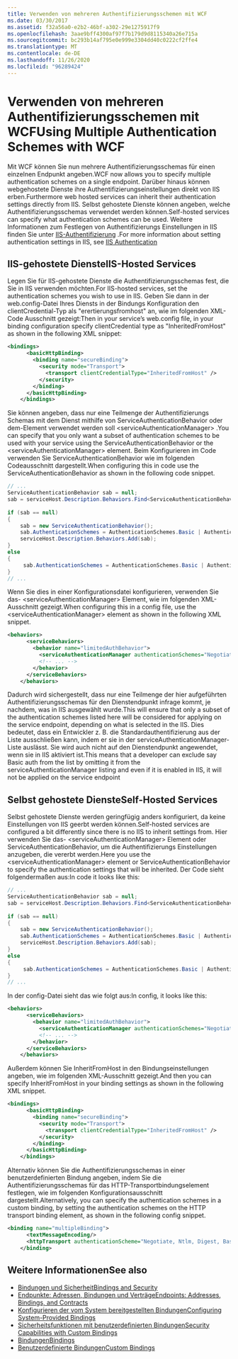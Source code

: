 ```yaml
---
title: Verwenden von mehreren Authentifizierungsschemen mit WCF
ms.date: 03/30/2017
ms.assetid: f32a56a0-e2b2-46bf-a302-29e1275917f9
ms.openlocfilehash: 3aae9bff4300af97f7b179d9d8115340a26e715a
ms.sourcegitcommit: bc293b14af795e0e999e3304dd40c0222cf2ffe4
ms.translationtype: MT
ms.contentlocale: de-DE
ms.lasthandoff: 11/26/2020
ms.locfileid: "96289424"
---
```

# <a name="using-multiple-authentication-schemes-with-wcf"></a><span data-ttu-id="fe016-102">Verwenden von mehreren Authentifizierungsschemen mit WCF</span><span class="sxs-lookup"><span data-stu-id="fe016-102">Using Multiple Authentication Schemes with WCF</span></span>

<span data-ttu-id="fe016-103">Mit WCF können Sie nun mehrere Authentifizierungsschemas für einen einzelnen Endpunkt angeben.</span><span class="sxs-lookup"><span data-stu-id="fe016-103">WCF now allows you to specify multiple authentication schemes on a single endpoint.</span></span> <span data-ttu-id="fe016-104">Darüber hinaus können webgehostete Dienste ihre Authentifizierungseinstellungen direkt von IIS erben.</span><span class="sxs-lookup"><span data-stu-id="fe016-104">Furthermore web hosted services can inherit their authentication settings directly from IIS.</span></span> <span data-ttu-id="fe016-105">Selbst gehostete Dienste können angeben, welche Authentifizierungsschemas verwendet werden können.</span><span class="sxs-lookup"><span data-stu-id="fe016-105">Self-hosted services can specify what authentication schemes can be used.</span></span> <span data-ttu-id="fe016-106">Weitere Informationen zum Festlegen von Authentifizierungs Einstellungen in IIS finden Sie unter [IIS-Authentifizierung](https://go.microsoft.com/fwlink/?LinkId=232458) .</span><span class="sxs-lookup"><span data-stu-id="fe016-106">For more information about setting authentication settings in IIS, see [IIS Authentication](https://go.microsoft.com/fwlink/?LinkId=232458)</span></span>  
  
## <a name="iis-hosted-services"></a><span data-ttu-id="fe016-107">IIS-gehostete Dienste</span><span class="sxs-lookup"><span data-stu-id="fe016-107">IIS-Hosted Services</span></span>  

 <span data-ttu-id="fe016-108">Legen Sie für IIS-gehostete Dienste die Authentifizierungsschemas fest, die Sie in IIS verwenden möchten.</span><span class="sxs-lookup"><span data-stu-id="fe016-108">For IIS-hosted services, set the authentication schemes you wish to use in IIS.</span></span> <span data-ttu-id="fe016-109">Geben Sie dann in der web.config-Datei Ihres Diensts in der Bindungs Konfiguration den clientCredential-Typ als "erertierungsfromhost" an, wie im folgenden XML-Code Ausschnitt gezeigt:</span><span class="sxs-lookup"><span data-stu-id="fe016-109">Then in your service’s web.config file, in your binding configuration specify clientCredential type as "InheritedFromHost" as shown in the following XML snippet:</span></span>  
  
```xml  
<bindings>  
      <basicHttpBinding>  
        <binding name="secureBinding">  
          <security mode="Transport">  
            <transport clientCredentialType="InheritedFromHost" />  
          </security>  
        </binding>  
      </basicHttpBinding>  
    </bindings>  
```  
  
 <span data-ttu-id="fe016-110">Sie können angeben, dass nur eine Teilmenge der Authentifizierungs Schemas mit dem Dienst mithilfe von ServiceAuthenticationBehavior oder dem-Element verwendet werden soll \<serviceAuthenticationManager> .</span><span class="sxs-lookup"><span data-stu-id="fe016-110">You can specify that you only want a subset of authentication schemes to be used with your service using the ServiceAuthenticationBehavior or the \<serviceAuthenticationManager> element.</span></span> <span data-ttu-id="fe016-111">Beim Konfigurieren im Code verwenden Sie ServiceAuthenticationBehavior wie im folgenden Codeausschnitt dargestellt.</span><span class="sxs-lookup"><span data-stu-id="fe016-111">When configuring this in code use the ServiceAuthenticationBehavior as shown in the following code snippet.</span></span>  
  
```csharp  
// ...  
ServiceAuthenticationBehavior sab = null;  
sab = serviceHost.Description.Behaviors.Find<ServiceAuthenticationBehavior>();  
  
if (sab == null)  
{  
    sab = new ServiceAuthenticationBehavior();  
    sab.AuthenticationSchemes = AuthenticationSchemes.Basic | AuthenticationSchemes.Negotiate | AuthenticationSchemes.Digest;  
    serviceHost.Description.Behaviors.Add(sab);  
}  
else  
{  
     sab.AuthenticationSchemes = AuthenticationSchemes.Basic | AuthenticationSchemes.Negotiate | AuthenticationSchemes.Digest;  
}  
// ...  
```  
  
 <span data-ttu-id="fe016-112">Wenn Sie dies in einer Konfigurationsdatei konfigurieren, verwenden Sie das- \<serviceAuthenticationManager> Element, wie im folgenden XML-Ausschnitt gezeigt.</span><span class="sxs-lookup"><span data-stu-id="fe016-112">When configuring this in a config file, use the \<serviceAuthenticationManager> element as shown in the following XML snippet.</span></span>  
  
```xml  
<behaviors>  
      <serviceBehaviors>  
        <behavior name="limitedAuthBehavior">  
          <serviceAuthenticationManager authenticationSchemes="Negotiate, Digest, Basic"/>  
          <!-- ... -->  
        </behavior>  
      </serviceBehaviors>  
    </behaviors>  
```  
  
 <span data-ttu-id="fe016-113">Dadurch wird sichergestellt, dass nur eine Teilmenge der hier aufgeführten Authentifizierungsschemas für den Dienstendpunkt infrage kommt, je nachdem, was in IIS ausgewählt wurde.</span><span class="sxs-lookup"><span data-stu-id="fe016-113">This will ensure that only a subset of the authentication schemes listed here will be considered for applying on the service endpoint, depending on what is selected in the IIS.</span></span> <span data-ttu-id="fe016-114">Dies bedeutet, dass ein Entwickler z. B. die Standardauthentifizierung aus der Liste ausschließen kann, indem er sie in der serviceAuthenticationManager-Liste auslässt. Sie wird auch nicht auf den Dienstendpunkt angewendet, wenn sie in IIS aktiviert ist.</span><span class="sxs-lookup"><span data-stu-id="fe016-114">This means that a developer can exclude say Basic auth from the list by omitting it from the serviceAuthenticationManager listing and even if it is enabled in IIS, it will not be applied on the service endpoint</span></span>  
  
## <a name="self-hosted-services"></a><span data-ttu-id="fe016-115">Selbst gehostete Dienste</span><span class="sxs-lookup"><span data-stu-id="fe016-115">Self-Hosted Services</span></span>  

 <span data-ttu-id="fe016-116">Selbst gehostete Dienste werden geringfügig anders konfiguriert, da keine Einstellungen von IIS geerbt werden können.</span><span class="sxs-lookup"><span data-stu-id="fe016-116">Self-hosted services are configured a bit differently since there is no IIS to inherit settings from.</span></span> <span data-ttu-id="fe016-117">Hier verwenden Sie das- \<serviceAuthenticationManager> Element oder ServiceAuthenticationBehavior, um die Authentifizierungs Einstellungen anzugeben, die vererbt werden.</span><span class="sxs-lookup"><span data-stu-id="fe016-117">Here you use the \<serviceAuthenticationManager> element or ServiceAuthenticationBehavior to specify the authentication settings that will be inherited.</span></span> <span data-ttu-id="fe016-118">Der Code sieht folgendermaßen aus:</span><span class="sxs-lookup"><span data-stu-id="fe016-118">In code it looks like this:</span></span>  
  
```csharp  
// ...  
ServiceAuthenticationBehavior sab = null;  
sab = serviceHost.Description.Behaviors.Find<ServiceAuthenticationBehavior>();  
  
if (sab == null)  
{  
    sab = new ServiceAuthenticationBehavior();  
    sab.AuthenticationSchemes = AuthenticationSchemes.Basic | AuthenticationSchemes.Negotiate | AuthenticationSchemes.Digest;  
    serviceHost.Description.Behaviors.Add(sab);  
}  
else  
{  
     sab.AuthenticationSchemes = AuthenticationSchemes.Basic | AuthenticationSchemes.Negotiate | AuthenticationSchemes.Digest;  
}  
// ...  
```  
  
 <span data-ttu-id="fe016-119">In der config-Datei sieht das wie folgt aus:</span><span class="sxs-lookup"><span data-stu-id="fe016-119">In config, it looks like this:</span></span>  
  
```xml  
<behaviors>  
      <serviceBehaviors>  
        <behavior name="limitedAuthBehavior">  
          <serviceAuthenticationManager authenticationSchemes="Negotiate, Digest, Basic"/>  
          <!-- ... -->  
        </behavior>  
      </serviceBehaviors>  
    </behaviors>  
```  
  
 <span data-ttu-id="fe016-120">Außerdem können Sie InheritFromHost in den Bindungseinstellungen angeben, wie im folgenden XML-Ausschnitt gezeigt.</span><span class="sxs-lookup"><span data-stu-id="fe016-120">And then you can specify InheritFromHost in your binding settings as shown in the following XML snippet.</span></span>  
  
```xml  
<bindings>  
      <basicHttpBinding>  
        <binding name="secureBinding">  
          <security mode="Transport">  
            <transport clientCredentialType="InheritedFromHost" />  
          </security>  
        </binding>  
      </basicHttpBinding>  
    </bindings>  
```  
  
 <span data-ttu-id="fe016-121">Alternativ können Sie die Authentifizierungsschemas in einer benutzerdefinierten Bindung angeben, indem Sie die Authentifizierungsschemas für das HTTP-Transportbindungselement festlegen, wie im folgenden Konfigurationsausschnitt dargestellt.</span><span class="sxs-lookup"><span data-stu-id="fe016-121">Alternatively, you can specify the authentication schemes in a custom binding, by setting the authentication schemes on the HTTP transport binding element, as shown in the following config snippet.</span></span>  
  
```xml  
<binding name="multipleBinding">  
      <textMessageEncoding/>  
      <httpTransport authenticationScheme="Negotiate, Ntlm, Digest, Basic" />  
    </binding>  
```  
  
## <a name="see-also"></a><span data-ttu-id="fe016-122">Weitere Informationen</span><span class="sxs-lookup"><span data-stu-id="fe016-122">See also</span></span>

- [<span data-ttu-id="fe016-123">Bindungen und Sicherheit</span><span class="sxs-lookup"><span data-stu-id="fe016-123">Bindings and Security</span></span>](bindings-and-security.md)
- [<span data-ttu-id="fe016-124">Endpunkte: Adressen, Bindungen und Verträge</span><span class="sxs-lookup"><span data-stu-id="fe016-124">Endpoints: Addresses, Bindings, and Contracts</span></span>](endpoints-addresses-bindings-and-contracts.md)
- [<span data-ttu-id="fe016-125">Konfigurieren der vom System bereitgestellten Bindungen</span><span class="sxs-lookup"><span data-stu-id="fe016-125">Configuring System-Provided Bindings</span></span>](configuring-system-provided-bindings.md)
- [<span data-ttu-id="fe016-126">Sicherheitsfunktionen mit benutzerdefinierten Bindungen</span><span class="sxs-lookup"><span data-stu-id="fe016-126">Security Capabilities with Custom Bindings</span></span>](security-capabilities-with-custom-bindings.md)
- [<span data-ttu-id="fe016-127">Bindungen</span><span class="sxs-lookup"><span data-stu-id="fe016-127">Bindings</span></span>](bindings.md)
- [<span data-ttu-id="fe016-128">Benutzerdefinierte Bindungen</span><span class="sxs-lookup"><span data-stu-id="fe016-128">Custom Bindings</span></span>](../extending/custom-bindings.md)
